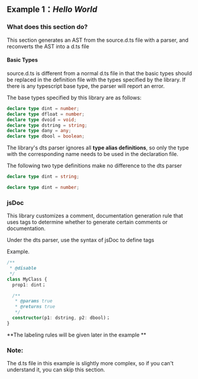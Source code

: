 ## Example 1：*Hello World*

### What does this section do?

This section generates an AST from the source.d.ts file with a parser, and reconverts the AST into a d.ts file

#### Basic Types

source.d.ts is different from a normal d.ts file in that the basic types should be replaced in the definition file with the types specified by the library. If there is any typescript base type, the parser will report an error.

The base types specified by this library are as follows:

```ts
declare type dint = number;
declare type dfloat = number;
declare type dvoid = void;
declare type dstring = string;
declare type dany = any;
declare type dbool = boolean;
```

The library's dts parser ignores all **type alias definitions**, so only the type with the corresponding name needs to be used in the declaration file.

The following two type definitions make no difference to the dts parser

```ts
declare type dint = string;

declare type dint = number;
```

### jsDoc

This library customizes a comment, documentation generation rule that uses tags to determine whether to generate certain comments or documentation.

Under the dts parser, use the syntax of jsDoc to define tags

Example.

```ts
/**
 * @disable
 */
class MyClass {
  prop1: dint；

  /**
   * @params true
   * @returns true
   */
  constructor(p1: dstring, p2: dbool)；
}
```

**The labeling rules will be given later in the example **

### Note:

The d.ts file in this example is slightly more complex, so if you can't understand it, you can skip this section.